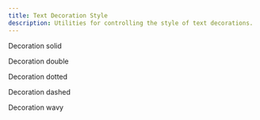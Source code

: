 ```yaml
---
title: Text Decoration Style
description: Utilities for controlling the style of text decorations.
---
```

<table-utility prefix="decoration" property="text-decorator-style" attribute="text-decoration-style" class="mb-lg"></table-utility>
<card-example>
	<div class="rounded-md bg-surface-1 px-sm">
		<p class="border-b border-surface-3 p-sm underline decoration-brand decoration-solid">Decoration solid</p>
		<p class="border-b border-surface-3 p-sm underline decoration-brand decoration-double">Decoration double</p>
		<p class="border-b border-surface-3 p-sm underline decoration-brand decoration-dotted">Decoration dotted</p>
		<p class="border-b border-surface-3 p-sm underline decoration-brand decoration-dashed">Decoration dashed</p>
		<p class="underline decoration-brand decoration-wavy p-sm">Decoration wavy</p>
	</div>
</card-example>